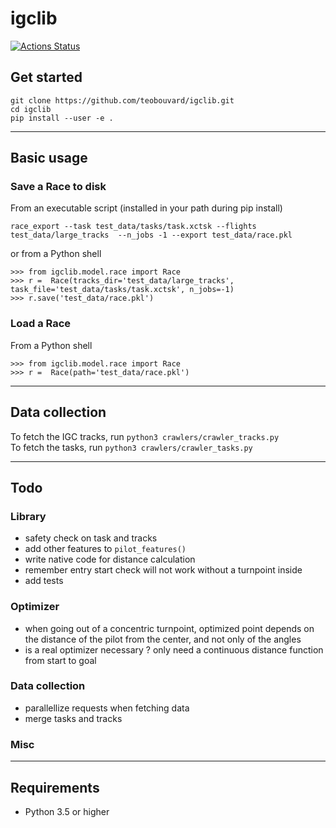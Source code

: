 # igclib

[![Actions Status](https://github.com/teobouvard/igclib/workflows/build/badge.svg)](https://github.com/teobouvard/igclib/actions)

## Get started

```{shell}
git clone https://github.com/teobouvard/igclib.git
cd igclib
pip install --user -e .
```
---

## Basic usage

### Save a Race to disk

From an executable script (installed in your path during pip install)

```console
race_export --task test_data/tasks/task.xctsk --flights test_data/large_tracks  --n_jobs -1 --export test_data/race.pkl
```

or from a Python shell

```{python}
>>> from igclib.model.race import Race
>>> r =  Race(tracks_dir='test_data/large_tracks', task_file='test_data/tasks/task.xctsk', n_jobs=-1)
>>> r.save('test_data/race.pkl')
```

### Load a Race

From a Python shell

```{ipython}
>>> from igclib.model.race import Race
>>> r =  Race(path='test_data/race.pkl')
```

---

## Data collection

To fetch the IGC tracks, run `python3 crawlers/crawler_tracks.py`  
To fetch the tasks, run `python3 crawlers/crawler_tasks.py`

---

## Todo

### Library

* safety check on task and tracks 
* add other features to ```pilot_features()```
* write native code for distance calculation
* remember entry start check will not work without a turnpoint inside
* add tests

### Optimizer

* when going out of a concentric turnpoint, optimized point depends on the distance of the pilot from the center, and not only of the angles
* is a real optimizer necessary ? only need a continuous distance function from start to goal

### Data collection

* parallellize requests when fetching data
* merge tasks and tracks

### Misc

---

## Requirements

* Python 3.5 or higher